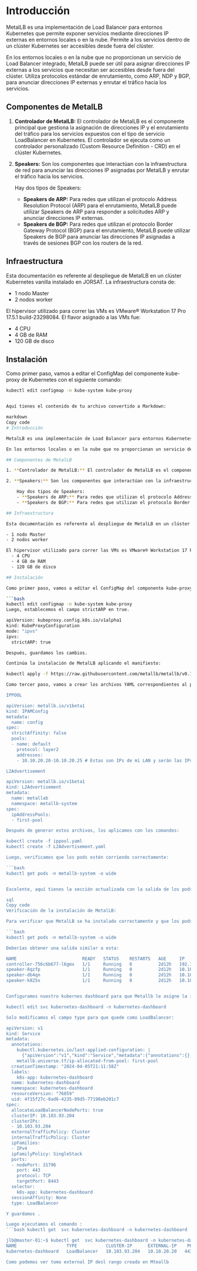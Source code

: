 # Introducción

MetalLB es una implementación de Load Balancer para entornos Kubernetes que permite exponer servicios mediante direcciones IP externas en entornos locales o en la nube. Permite a los servicios dentro de un clúster Kubernetes ser accesibles desde fuera del clúster.

En los entornos locales o en la nube que no proporcionan un servicio de Load Balancer integrado, MetalLB puede ser útil para asignar direcciones IP externas a los servicios que necesitan ser accesibles desde fuera del clúster. Utiliza protocolos estándar de enrutamiento, como ARP, NDP y BGP, para anunciar direcciones IP externas y enrutar el tráfico hacia los servicios.

## Componentes de MetalLB

1. **Controlador de MetalLB:** El controlador de MetalLB es el componente principal que gestiona la asignación de direcciones IP y el enrutamiento del tráfico para los servicios expuestos con el tipo de servicio LoadBalancer en Kubernetes. El controlador se ejecuta como un controlador personalizado (Custom Resource Definition - CRD) en el clúster Kubernetes.

2. **Speakers:** Son los componentes que interactúan con la infraestructura de red para anunciar las direcciones IP asignadas por MetalLB y enrutar el tráfico hacia los servicios.

    Hay dos tipos de Speakers:
    - **Speakers de ARP:** Para redes que utilizan el protocolo Address Resolution Protocol (ARP) para el enrutamiento, MetalLB puede utilizar Speakers de ARP para responder a solicitudes ARP y anunciar direcciones IP externas.
    - **Speakers de BGP:** Para redes que utilizan el protocolo Border Gateway Protocol (BGP) para el enrutamiento, MetalLB puede utilizar Speakers de BGP para anunciar las direcciones IP asignadas a través de sesiones BGP con los routers de la red.

## Infraestructura

Esta documentación es referente al despliegue de MetalLB en un clúster Kubernetes vanilla instalado en JORSAT. La infraestructura consta de:

- 1 nodo Master
- 2 nodos worker

El hipervisor utilizado para correr las VMs es VMware® Workstation 17 Pro 17.5.1 build-23298084. El flavor asignado a las VMs fue:
  - 4 CPU
  - 4 GB de RAM
  - 120 GB de disco

## Instalación

Como primer paso, vamos a editar el ConfigMap del componente kube-proxy de Kubernetes con el siguiente comando:

```bash
kubectl edit configmap -n kube-system kube-proxy


Aquí tienes el contenido de tu archivo convertido a Markdown:

markdown
Copy code
# Introducción

MetalLB es una implementación de Load Balancer para entornos Kubernetes que permite exponer servicios mediante direcciones IP externas en entornos locales o en la nube. Permite a los servicios dentro de un clúster Kubernetes ser accesibles desde fuera del clúster.

En los entornos locales o en la nube que no proporcionan un servicio de Load Balancer integrado, MetalLB puede ser útil para asignar direcciones IP externas a los servicios que necesitan ser accesibles desde fuera del clúster. Utiliza protocolos estándar de enrutamiento, como ARP, NDP y BGP, para anunciar direcciones IP externas y enrutar el tráfico hacia los servicios.

## Componentes de MetalLB

1. **Controlador de MetalLB:** El controlador de MetalLB es el componente principal que gestiona la asignación de direcciones IP y el enrutamiento del tráfico para los servicios expuestos con el tipo de servicio LoadBalancer en Kubernetes. El controlador se ejecuta como un controlador personalizado (Custom Resource Definition - CRD) en el clúster Kubernetes.

2. **Speakers:** Son los componentes que interactúan con la infraestructura de red para anunciar las direcciones IP asignadas por MetalLB y enrutar el tráfico hacia los servicios.

    Hay dos tipos de Speakers:
    - **Speakers de ARP:** Para redes que utilizan el protocolo Address Resolution Protocol (ARP) para el enrutamiento, MetalLB puede utilizar Speakers de ARP para responder a solicitudes ARP y anunciar direcciones IP externas.
    - **Speakers de BGP:** Para redes que utilizan el protocolo Border Gateway Protocol (BGP) para el enrutamiento, MetalLB puede utilizar Speakers de BGP para anunciar las direcciones IP asignadas a través de sesiones BGP con los routers de la red.

## Infraestructura

Esta documentación es referente al despliegue de MetalLB en un clúster Kubernetes vanilla instalado en mi infraestura. La infraestructura consta de:

- 1 nodo Master
- 2 nodos worker

El hipervisor utilizado para correr las VMs es VMware® Workstation 17 Pro 17.5.1 build-23298084. El flavor asignado a las VMs fue:
  - 4 CPU
  - 4 GB de RAM
  - 120 GB de disco

## Instalación

Como primer paso, vamos a editar el ConfigMap del componente kube-proxy de Kubernetes con el siguiente comando:

```bash
kubectl edit configmap -n kube-system kube-proxy
Luego, establecemos el campo strictARP en true.

apiVersion: kubeproxy.config.k8s.io/v1alpha1
kind: KubeProxyConfiguration
mode: "ipvs"
ipvs:
  strictARP: true

Después, guardamos los cambios.

Continúa la instalación de MetalLB aplicando el manifiesto:

kubectl apply -f https://raw.githubusercontent.com/metallb/metallb/v0.14.4/manifests/metallb.yaml

Como tercer paso, vamos a crear los archivos YAML correspondientes al pool de IP's que asignará MetalLB y al archivo L2Advertisement para indicar que vamos a usar capa 2 con ARP como forma de anunciar las IP.

IPPOOL

apiVersion: metallb.io/v1beta1
kind: IPAMConfig
metadata:
  name: config
spec:
  strictAffinity: false
  pools:
  - name: default
    protocol: layer2
    addresses:
    - 10.10.20.20-10.10.20.25 # Estas son IPs de mi LAN y serán las IPs externas

L2Advertisement

apiVersion: metallb.io/v1beta1
kind: L2Advertisement
metadata:
  name: metallab 
  namespace: metallb-system
spec:
  ipAddressPools:
  - first-pool

Después de generar estos archivos, los aplicamos con los comandos:

kubectl create -f ippool.yaml
kubectl create -f L2Advertisement.yaml

Luego, verificamos que los pods estén corriendo correctamente:

```bash
kubectl get pods -n metallb-system -o wide


Excelente, aquí tienes la sección actualizada con la salida de los pods de MetalLB:

sql
Copy code
Verificación de la instalación de MetalLB:

Para verificar que MetalLB se ha instalado correctamente y que los pods están en funcionamiento, puedes ejecutar el siguiente comando:

```bash
kubectl get pods -n metallb-system -o wide

Deberías obtener una salida similar a esta:

NAME                         READY   STATUS    RESTARTS   AGE     IP               NODE        NOMINATED NODE   READINESS GATES
controller-756c6b677-l6gmx   1/1     Running   0          2d12h   192.168.37.198   worker-02   <none>           <none>
speaker-8qzfp                1/1     Running   0          2d12h   10.10.20.7      worker-02   <none>           <none>
speaker-db4qn                1/1     Running   0          2d12h   10.10.20.5      master-01   <none>           <none>
speaker-k825x                1/1     Running   0          2d12h   10.10.20.15     worker-01   <none>           <none>


Configuramos nuestro kubernes dashboard para que Metallb le asigne la ip externa Para esto editamos el servicio referente kubernetes-dashboards con el comando:

kubectl edit svc kubernetes-dashboard -n kubernetes-dashboard

Solo modificamos el campo type para que quede como LoadBalancer:

apiVersion: v1
kind: Service
metadata:
  annotations:
    kubectl.kubernetes.io/last-applied-configuration: |
      {"apiVersion":"v1","kind":"Service","metadata":{"annotations":{},"labels":{"k8s-app":"kubernetes-dashboard"},"name":"kubernetes-dashboard","namespace":"kubernetes-dashboard"},"spec":{"ports":[{"port":443,"targetPort":8443}],"selector":{"k8s-app":"kubernetes-dashboard"}}}
    metallb.universe.tf/ip-allocated-from-pool: first-pool
  creationTimestamp: "2024-04-05T21:11:58Z"
  labels:
    k8s-app: kubernetes-dashboard
  name: kubernetes-dashboard
  namespace: kubernetes-dashboard
  resourceVersion: "76859"
  uid: 4f15f27c-8ad6-4235-89d5-77198eb201c7
spec:
  allocateLoadBalancerNodePorts: true
  clusterIP: 10.103.93.204
  clusterIPs:
  - 10.103.93.204
  externalTrafficPolicy: Cluster
  internalTrafficPolicy: Cluster
  ipFamilies:
  - IPv4
  ipFamilyPolicy: SingleStack
  ports:
  - nodePort: 31796
    port: 443
    protocol: TCP
    targetPort: 8443
  selector:
    k8s-app: kubernetes-dashboard
  sessionAffinity: None
  type: LoadBalancer

Y guardamos .

Luego ejecutamos el comando :
```bash kubectl get  svc kubernetes-dashboard -n kubernetes-dashboard

jlb@master-01:~$ kubectl get  svc kubernetes-dashboard -n kubernetes-dashboard
NAME                   TYPE           CLUSTER-IP      EXTERNAL-IP    PORT(S)         AGE
kubernetes-dashboard   LoadBalancer   10.103.93.204   10.10.20.20   443:31796/TCP   46h

Como podemos ver tomo external IP desl rango creado en Mteallb






